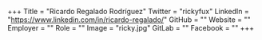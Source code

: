 +++
Title = "Ricardo Regalado Rodríguez"
Twitter = "rickyfux"
LinkedIn = "https://www.linkedin.com/in/ricardo-regalado/"
GitHub = ""
Website = ""
Employer = ""
Role = ""
Image = "ricky.jpg"
GitLab = ""
Facebook = ""
+++
